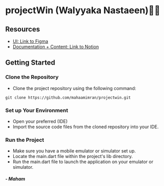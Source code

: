 # projectWin (WaIyyaka Nastaeen)🤲🏻

## Resources
- [UI: Link to Figma](https://www.figma.com/file/twMmbJWSRoQQCQdReLBi84/ProjectWin?type=design&node-id=1%3A5&mode=design&t=iIcAKfxhNjD6Kwgv-1)
- [Documentation + Content: Link to Notion](https://square-airboat-7ac.notion.site/projectwin-fa2601234c7d4a04985b3916db3861e2?pvs=4)

## Getting Started
### Clone the Repository
- Clone the project repository using the following command:
```
git clone https://github.com/mahaamimran/projectwin.git
```
### Set up Your Environment
- Open your preferred (IDE)
- Import the source code files from the cloned repository into your IDE.
### Run the Project
- Make sure you have a mobile emulator or simulator set up.
- Locate the main.dart file within the project's lib directory.
- Run the main.dart file to launch the application on your emulator or simulator.
##### - Maham
